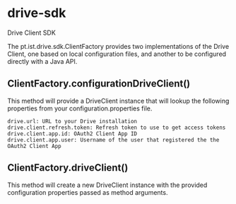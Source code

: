# drive-sdk
Drive Client SDK

The pt.ist.drive.sdk.ClientFactory provides two implementations of the Drive 
Client, one based on local configuration files, and another to be configured 
directly with a Java API.

## ClientFactory.configurationDriveClient()

This method will provide a DriveClient instance that will lookup the following 
properties from your configuration.properties file.

```
drive.url: URL to your Drive installation
drive.client.refresh.token: Refresh token to use to get access tokens
drive.client.app.id: OAuth2 Client App ID
drive.client.app.user: Username of the user that registered the the OAuth2 Client App
```

## ClientFactory.driveClient()

This method will create a new DriveClient instance with the provided 
configuration properties passed as method arguments.
